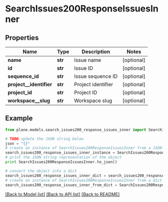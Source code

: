 # SearchIssues200ResponseIssuesInner


## Properties
Name | Type | Description | Notes
------------ | ------------- | ------------- | -------------
**name** | **str** | Issue name | [optional] 
**id** | **str** | Issue ID | [optional] 
**sequence_id** | **str** | Issue sequence ID | [optional] 
**project__identifier** | **str** | Project identifier | [optional] 
**project_id** | **str** | Project ID | [optional] 
**workspace__slug** | **str** | Workspace slug | [optional] 

## Example

```python
from plane.models.search_issues200_response_issues_inner import SearchIssues200ResponseIssuesInner

# TODO update the JSON string below
json = "{}"
# create an instance of SearchIssues200ResponseIssuesInner from a JSON string
search_issues200_response_issues_inner_instance = SearchIssues200ResponseIssuesInner.from_json(json)
# print the JSON string representation of the object
print SearchIssues200ResponseIssuesInner.to_json()

# convert the object into a dict
search_issues200_response_issues_inner_dict = search_issues200_response_issues_inner_instance.to_dict()
# create an instance of SearchIssues200ResponseIssuesInner from a dict
search_issues200_response_issues_inner_from_dict = SearchIssues200ResponseIssuesInner.from_dict(search_issues200_response_issues_inner_dict)
```
[[Back to Model list]](../README.md#documentation-for-models) [[Back to API list]](../README.md#documentation-for-api-endpoints) [[Back to README]](../README.md)


